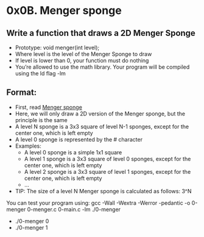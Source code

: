 # 0x0B. Menger sponge

## Write a function that draws a 2D Menger Sponge

- Prototype: void menger(int level);
- Where level is the level of the Menger Sponge to draw
- If level is lower than 0, your function must do nothing
- You’re allowed to use the math library. Your program will be compiled using the ld flag -lm

## Format:

- First, read [Menger sponge](https://en.wikipedia.org/wiki/Menger_sponge)
- Here, we will only draw a 2D version of the Menger sponge, but the principle is the same
- A level N sponge is a 3x3 square of level N-1 sponges, except for the center one, which is left empty
- A level 0 sponge is represented by the # character
- Examples:
  - A level 0 sponge is a simple 1x1 square
  - A level 1 sponge is a 3x3 square of level 0 sponges, except for the center one, which is left empty
  - A level 2 sponge is a 3x3 square of level 1 sponges, except for the center one, which is left empty
  - …
- TIP: The size of a level N Menger sponge is calculated as follows: 3^N

You can test your program using:
gcc -Wall -Wextra -Werror -pedantic -o 0-menger 0-menger.c 0-main.c -lm
./0-menger <level>

- ./0-menger 0
- ./0-menger 1
